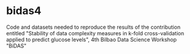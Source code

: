 # bidas4
Code and datasets needed to reproduce the results of the contribution entitled "Stability of data complexity measures in k-fold cross-validation applied to predict glucose levels", 4th Bilbao Data Science Workshop "BiDAS"
